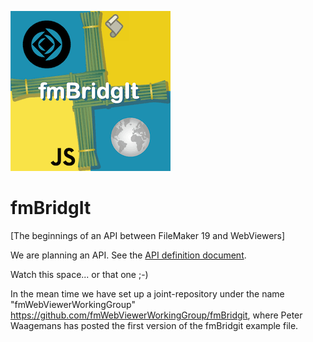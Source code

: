 [![fmBridgIt logo][fmBridgIt logo]][fmBridgIt repo]

# fmBridgIt
[The beginnings of an API between FileMaker 19 and WebViewers]

We are planning an API. See the [API definition document](API_definition.md).

Watch this space... or that one ;-) 

In the mean time we have set up a joint-repository under the name "fmWebViewerWorkingGroup" https://github.com/fmWebViewerWorkingGroup/fmBridgit, where Peter Waagemans has posted the first version of the fmBridgit example file.

[fmBridgIt repo]:https://github.com/mrwatson-de/fmBridgIt
[fmBridgIt logo]:fmBridgIt_logo.png
